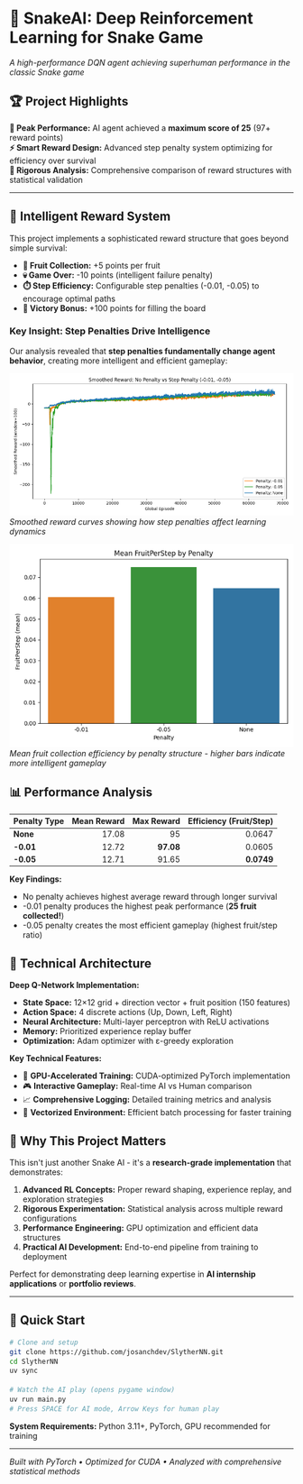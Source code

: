 # 🐍 SnakeAI: Deep Reinforcement Learning for Snake Game

*A high-performance DQN agent achieving superhuman performance in the classic Snake game*

## 🏆 Project Highlights

**🎯 Peak Performance:** AI agent achieved a **maximum score of 25** (97+ reward points)  
**⚡ Smart Reward Design:** Advanced step penalty system optimizing for efficiency over survival  
**🔬 Rigorous Analysis:** Comprehensive comparison of reward structures with statistical validation  

---

## 🧠 Intelligent Reward System

This project implements a sophisticated reward structure that goes beyond simple survival:

- **🍎 Fruit Collection:** +5 points per fruit
- **💀 Game Over:** -10 points (intelligent failure penalty)  
- **⏱️ Step Efficiency:** Configurable step penalties (-0.01, -0.05) to encourage optimal paths
- **🏅 Victory Bonus:** +100 points for filling the board

### Key Insight: Step Penalties Drive Intelligence

Our analysis revealed that **step penalties fundamentally change agent behavior**, creating more intelligent and efficient gameplay:

![Reward Comparison](plots/reward_smoothed.png)
*Smoothed reward curves showing how step penalties affect learning dynamics*

![Efficiency Analysis](plots/fruitperstep_bar.png)  
*Mean fruit collection efficiency by penalty structure - higher bars indicate more intelligent gameplay*

## 📊 Performance Analysis

| Penalty Type | Mean Reward | Max Reward | Efficiency (Fruit/Step) |
|:-------------|------------:|-----------:|------------------------:|
| **None**     | 17.08       | 95         | 0.0647                  |
| **-0.01**    | 12.72       | **97.08**  | 0.0605                  |
| **-0.05**    | 12.71       | 91.65      | **0.0749**              |

**Key Findings:**
- No penalty achieves highest average reward through longer survival
- -0.01 penalty produces the highest peak performance (**25 fruit collected!**)
- -0.05 penalty creates the most efficient gameplay (highest fruit/step ratio)

## 🔧 Technical Architecture

**Deep Q-Network Implementation:**
- **State Space:** 12×12 grid + direction vector + fruit position (150 features)
- **Action Space:** 4 discrete actions (Up, Down, Left, Right)
- **Neural Architecture:** Multi-layer perceptron with ReLU activations
- **Memory:** Prioritized experience replay buffer
- **Optimization:** Adam optimizer with ε-greedy exploration

**Key Technical Features:**
- 🚀 **GPU-Accelerated Training:** CUDA-optimized PyTorch implementation
- 🎮 **Interactive Gameplay:** Real-time AI vs Human comparison
- 📈 **Comprehensive Logging:** Detailed training metrics and analysis
- 🔄 **Vectorized Environment:** Efficient batch processing for faster training

## 🎯 Why This Project Matters

This isn't just another Snake AI - it's a **research-grade implementation** that demonstrates:

1. **Advanced RL Concepts:** Proper reward shaping, experience replay, and exploration strategies
2. **Rigorous Experimentation:** Statistical analysis across multiple reward configurations  
3. **Performance Engineering:** GPU optimization and efficient data structures
4. **Practical AI Development:** End-to-end pipeline from training to deployment

Perfect for demonstrating deep learning expertise in **AI internship applications** or **portfolio reviews**.

---

## 🚀 Quick Start

```bash
# Clone and setup
git clone https://github.com/josanchdev/SlytherNN.git
cd SlytherNN
uv sync

# Watch the AI play (opens pygame window)
uv run main.py
# Press SPACE for AI mode, Arrow Keys for human play
```

**System Requirements:** Python 3.11+, PyTorch, GPU recommended for training

---

*Built with PyTorch • Optimized for CUDA • Analyzed with comprehensive statistical methods*

